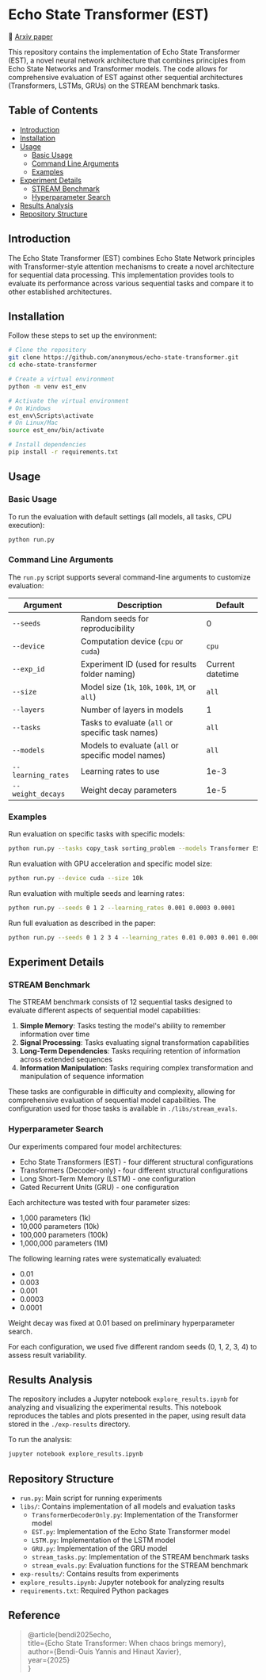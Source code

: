 # Echo State Transformer (EST)

📄 [Arxiv paper](https://www.arxiv.org/abs/2507.02917)

This repository contains the implementation of Echo State Transformer (EST), a novel neural network architecture that combines principles from Echo State Networks and Transformer models. The code allows for comprehensive evaluation of EST against other sequential architectures (Transformers, LSTMs, GRUs) on the STREAM benchmark tasks.

## Table of Contents
- [Introduction](#introduction)
- [Installation](#installation)
- [Usage](#usage)
  - [Basic Usage](#basic-usage)
  - [Command Line Arguments](#command-line-arguments)
  - [Examples](#examples)
- [Experiment Details](#experiment-details)
  - [STREAM Benchmark](#stream-benchmark)
  - [Hyperparameter Search](#hyperparameter-search)
- [Results Analysis](#results-analysis)
- [Repository Structure](#repository-structure)

## Introduction

The Echo State Transformer (EST) combines Echo State Network principles with Transformer-style attention mechanisms to create a novel architecture for sequential data processing. This implementation provides tools to evaluate its performance across various sequential tasks and compare it to other established architectures.

## Installation

Follow these steps to set up the environment:

```bash
# Clone the repository
git clone https://github.com/anonymous/echo-state-transformer.git
cd echo-state-transformer

# Create a virtual environment
python -m venv est_env

# Activate the virtual environment
# On Windows
est_env\Scripts\activate
# On Linux/Mac
source est_env/bin/activate

# Install dependencies
pip install -r requirements.txt
```

## Usage

### Basic Usage

To run the evaluation with default settings (all models, all tasks, CPU execution):

```bash
python run.py
```

### Command Line Arguments

The `run.py` script supports several command-line arguments to customize evaluation:

| Argument | Description | Default |
|----------|-------------|---------|
| `--seeds` | Random seeds for reproducibility | 0 |
| `--device` | Computation device (`cpu` or `cuda`) | `cpu` |
| `--exp_id` | Experiment ID (used for results folder naming) | Current datetime |
| `--size` | Model size (`1k`, `10k`, `100k`, `1M`, or `all`) | `all` |
| `--layers` | Number of layers in models | 1 |
| `--tasks` | Tasks to evaluate (`all` or specific task names) | `all` |
| `--models` | Models to evaluate (`all` or specific model names) | `all` |
| `--learning_rates` | Learning rates to use | 1e-3 |
| `--weight_decays` | Weight decay parameters | 1e-5 |

### Examples

Run evaluation on specific tasks with specific models:

```bash
python run.py --tasks copy_task sorting_problem --models Transformer EST
```

Run evaluation with GPU acceleration and specific model size:

```bash
python run.py --device cuda --size 10k
```

Run evaluation with multiple seeds and learning rates:

```bash
python run.py --seeds 0 1 2 --learning_rates 0.001 0.0003 0.0001
```

Run full evaluation as described in the paper:

```bash
python run.py --seeds 0 1 2 3 4 --learning_rates 0.01 0.003 0.001 0.0003 0.0001 --weight_decays 0.01 --device cuda
```

## Experiment Details

### STREAM Benchmark

The STREAM benchmark consists of 12 sequential tasks designed to evaluate different aspects of sequential model capabilities:

1. **Simple Memory**: Tasks testing the model's ability to remember information over time
2. **Signal Processing**: Tasks evaluating signal transformation capabilities
3. **Long-Term Dependencies**: Tasks requiring retention of information across extended sequences
4. **Information Manipulation**: Tasks requiring complex transformation and manipulation of sequence information

These tasks are configurable in difficulty and complexity, allowing for comprehensive evaluation of sequential model capabilities. The configuration used for those tasks is available in `./libs/stream_evals`.

### Hyperparameter Search

Our experiments compared four model architectures:
- Echo State Transformers (EST) - four different structural configurations
- Transformers (Decoder-only) - four different structural configurations
- Long Short-Term Memory (LSTM) - one configuration
- Gated Recurrent Units (GRU) - one configuration

Each architecture was tested with four parameter sizes:
- 1,000 parameters (1k)
- 10,000 parameters (10k)
- 100,000 parameters (100k)
- 1,000,000 parameters (1M)

The following learning rates were systematically evaluated:
- 0.01
- 0.003
- 0.001
- 0.0003
- 0.0001

Weight decay was fixed at 0.01 based on preliminary hyperparameter search.

For each configuration, we used five different random seeds (0, 1, 2, 3, 4) to assess result variability.

## Results Analysis

The repository includes a Jupyter notebook `explore_results.ipynb` for analyzing and visualizing the experimental results. This notebook reproduces the tables and plots presented in the paper, using result data stored in the `./exp-results` directory.

To run the analysis:

```bash
jupyter notebook explore_results.ipynb
```

## Repository Structure

- `run.py`: Main script for running experiments
- `libs/`: Contains implementation of all models and evaluation tasks
  - `TransformerDecoderOnly.py`: Implementation of the Transformer model
  - `EST.py`: Implementation of the Echo State Transformer model
  - `LSTM.py`: Implementation of the LSTM model
  - `GRU.py`: Implementation of the GRU model
  - `stream_tasks.py`: Implementation of the STREAM benchmark tasks
  - `stream_evals.py`: Evaluation functions for the STREAM benchmark
- `exp-results/`: Contains results from experiments
- `explore_results.ipynb`: Jupyter notebook for analyzing results
- `requirements.txt`: Required Python packages

## Reference

> @article{bendi2025echo,  
>  title={Echo State Transformer: When chaos brings memory},  
>  author={Bendi-Ouis Yannis and Hinaut Xavier},  
>  year={2025}  
> }  
